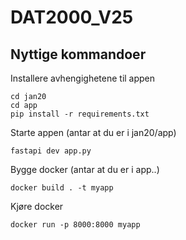 # DAT2000_V25

## Nyttige kommandoer


Installere avhengighetene til appen
```shell
cd jan20
cd app
pip install -r requirements.txt
```


Starte appen (antar at du er i jan20/app)
```shell
fastapi dev app.py
```

Bygge docker (antar at du er i app..)
```shell
docker build . -t myapp
```

Kjøre docker 
```shell
docker run -p 8000:8000 myapp
```

